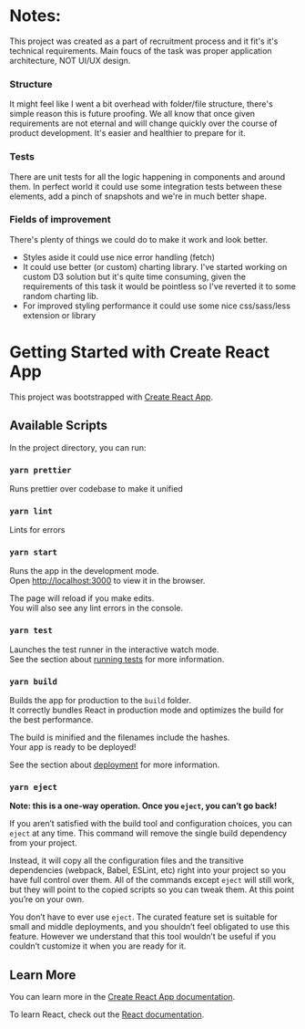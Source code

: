 # Notes:
This project was created as a part of recruitment process and it fit's it's technical requirements.
Main foucs of the task was proper application architecture, NOT UI/UX design.

### Structure
It might feel like I went a bit overhead with folder/file structure, there's simple reason
this is future proofing. We all know that once given requirements are not eternal and will change quickly over the course of product development. It's easier and healthier to prepare for it.

### Tests
There are unit tests for all the logic happening in components and around them. 
In perfect world it could use some integration tests between these elements, add a pinch of snapshots and we're in much better shape.

### Fields of improvement 
There's plenty of things we could do to make it work and look better.

* Styles aside it could use nice error handling (fetch)
* It could use better (or custom) charting library. I've started working on custom D3 solution but it's quite time consuming, given the requirements of this task it would be pointless so I've reverted it to some random charting lib.
* For improved styling performance it could use some nice css/sass/less extension or library

# Getting Started with Create React App

This project was bootstrapped with [Create React App](https://github.com/facebook/create-react-app).

## Available Scripts

In the project directory, you can run:

### `yarn prettier`

Runs prettier over codebase to make it unified

### `yarn lint`

Lints for errors

### `yarn start`

Runs the app in the development mode.\
Open [http://localhost:3000](http://localhost:3000) to view it in the browser.

The page will reload if you make edits.\
You will also see any lint errors in the console.

### `yarn test`

Launches the test runner in the interactive watch mode.\
See the section about [running tests](https://facebook.github.io/create-react-app/docs/running-tests) for more information.

### `yarn build`

Builds the app for production to the `build` folder.\
It correctly bundles React in production mode and optimizes the build for the best performance.

The build is minified and the filenames include the hashes.\
Your app is ready to be deployed!

See the section about [deployment](https://facebook.github.io/create-react-app/docs/deployment) for more information.

### `yarn eject`

**Note: this is a one-way operation. Once you `eject`, you can’t go back!**

If you aren’t satisfied with the build tool and configuration choices, you can `eject` at any time. This command will remove the single build dependency from your project.

Instead, it will copy all the configuration files and the transitive dependencies (webpack, Babel, ESLint, etc) right into your project so you have full control over them. All of the commands except `eject` will still work, but they will point to the copied scripts so you can tweak them. At this point you’re on your own.

You don’t have to ever use `eject`. The curated feature set is suitable for small and middle deployments, and you shouldn’t feel obligated to use this feature. However we understand that this tool wouldn’t be useful if you couldn’t customize it when you are ready for it.

## Learn More

You can learn more in the [Create React App documentation](https://facebook.github.io/create-react-app/docs/getting-started).

To learn React, check out the [React documentation](https://reactjs.org/).
